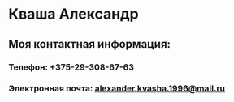 # Кваша Александр
## Моя контактная информация:
###  Телефон: +375-29-308-67-63
###  Электронная почта: alexander.kvasha.1996@mail.ru


